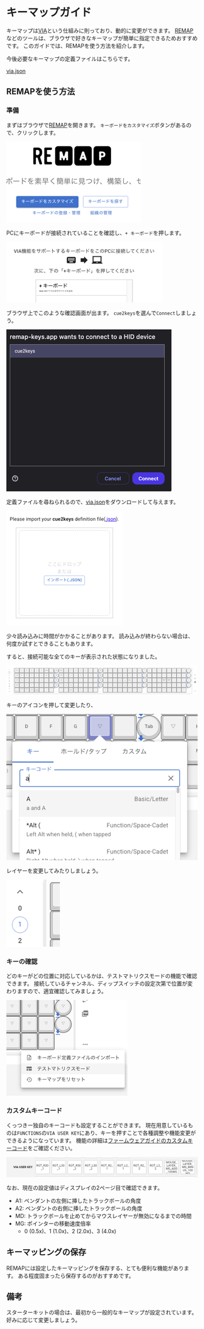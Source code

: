 # キーマップガイド

キーマップは[VIA](https://caniusevia.com/)という仕組みに則っており、動的に変更ができます。
[REMAP](https://remap-keys.app/configure)などのツールは、ブラウザで好きなキーマップが簡単に指定できるためおすすめです。
このガイドでは、REMAPを使う方法を紹介します。

今後必要なキーマップの定義ファイルはこちらです。

[via.json](../firmware/via.json)

## REMAPを使う方法

### 準備

まずはブラウザで[REMAP](https://remap-keys.app/)を開きます。
`キーボードをカスタマイズ`ボタンがあるので、クリックします。

![remap_1](../img/remap_1.png)

PCにキーボードが接続されていることを確認し、`+ キーボード`を押します。

![remap_2](../img/remap_2.png)

ブラウザ上でこのような確認画面が出ます。
`cue2keys`を選んで`Connect`しましょう。

![remap_3](../img/remap_3.png)

定義ファイルを尋ねられるので、[via.json](../firmware/via.json)をダウンロードして与えます。

![remap_4](../img/remap_4.png)

少々読み込みに時間がかかることがあります。
読み込みが終わらない場合は、何度か試すとできることもあります。

すると、接続可能な全てのキーが表示された状態になりました。

![remap_5](../img/remap_5.png)

キーのアイコンを押して変更したり、

![remap_8](../img/remap_8.png)

レイヤーを変更してみたりしましょう。

![remap_9](../img/remap_9.png)

### キーの確認

どのキーがどの位置に対応しているかは、テストマトリクスモードの機能で確認できます。
接続しているチャンネル、ディップスイッチの設定次第で位置が変わりますので、適宜確認してみましょう。

![remap_6](../img/remap_6.png)

### カスタムキーコード

くっつきー独自のキーコードも設定することができます。
現在用意しているものは`FUNCTIONS`の`VIA USER KEY`にあり、キーを押すことで各種調整や機能変更ができるようになっています。
機能の詳細は[ファームウェアガイドのカスタムキーコード](./firmware_guide.md)をご確認ください。

![remap_7](../img/remap_7.png)

なお、現在の設定値はディスプレイの2ページ目で確認できます。

- A1: ペンダントの左側に挿したトラックボールの角度
- A2: ペンダントの右側に挿したトラックボールの角度
- MD: トラックボールを止めてからマウスレイヤーが無効になるまでの時間
- MG: ポインターの移動速度倍率
    - 0 (0.5x)、1 (1.0x)、2 (2.0x)、3 (4.0x)

## キーマッピングの保存

REMAPには設定したキーマッピングを保存する、とても便利な機能があります。
ある程度固まったら保存するのがおすすめです。

## 備考

スターターキットの場合は、最初から一般的なキーマップが設定されています。好みに応じて変更しましょう。
